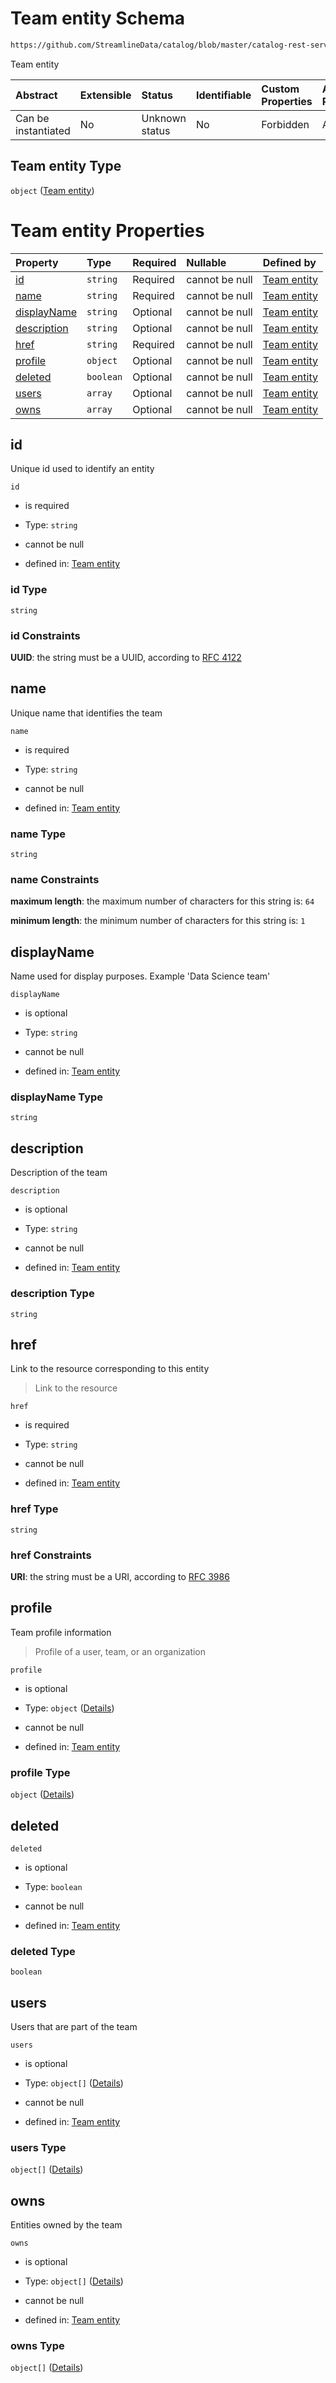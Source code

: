 # Team entity Schema

```txt
https://github.com/StreamlineData/catalog/blob/master/catalog-rest-service/src/main/resources/json/schema/entity/teams/team.json
```

Team entity

| Abstract            | Extensible | Status         | Identifiable | Custom Properties | Additional Properties | Access Restrictions | Defined In                                                        |
| :------------------ | :--------- | :------------- | :----------- | :---------------- | :-------------------- | :------------------ | :---------------------------------------------------------------- |
| Can be instantiated | No         | Unknown status | No           | Forbidden         | Allowed               | none                | [team.json](https://github.com/StreamlineData/catalog/blob/master/catalog-rest-service/src/main/resources/json/schema/entity/teams/team.json "open original schema") |

## Team entity Type

`object` ([Team entity](team.md))

# Team entity Properties

| Property                    | Type      | Required | Nullable       | Defined by                                                                                                                                                                                                    |
| :-------------------------- | :-------- | :------- | :------------- | :------------------------------------------------------------------------------------------------------------------------------------------------------------------------------------------------------------ |
| [id](#id)                   | `string`  | Required | cannot be null | [Team entity](../../Types/Common/../../Types/Common/common-definitions-uuid.md "https://github.com/StreamlineData/catalog/blob/master/catalog-rest-service/src/main/resources/json/schema/entity/teams/team.json#/properties/id")                   |
| [name](#name)               | `string`  | Required | cannot be null | [Team entity](team-properties-name.md "https://github.com/StreamlineData/catalog/blob/master/catalog-rest-service/src/main/resources/json/schema/entity/teams/team.json#/properties/name")                    |
| [displayName](#displayname) | `string`  | Optional | cannot be null | [Team entity](team-properties-displayname.md "https://github.com/StreamlineData/catalog/blob/master/catalog-rest-service/src/main/resources/json/schema/entity/teams/team.json#/properties/displayName")      |
| [description](#description) | `string`  | Optional | cannot be null | [Team entity](team-properties-description.md "https://github.com/StreamlineData/catalog/blob/master/catalog-rest-service/src/main/resources/json/schema/entity/teams/team.json#/properties/description")      |
| [href](#href)               | `string`  | Required | cannot be null | [Team entity](../../Types/Common/../../Types/Common/common-definitions-href.md "https://github.com/StreamlineData/catalog/blob/master/catalog-rest-service/src/main/resources/json/schema/entity/teams/team.json#/properties/href")                 |
| [profile](#profile)         | `object`  | Optional | cannot be null | [Team entity](../../Types/Common/common-definitions-profile.md "https://github.com/StreamlineData/catalog/blob/master/catalog-rest-service/src/main/resources/json/schema/entity/teams/team.json#/properties/profile")           |
| [deleted](#deleted)         | `boolean` | Optional | cannot be null | [Team entity](team-properties-deleted.md "https://github.com/StreamlineData/catalog/blob/master/catalog-rest-service/src/main/resources/json/schema/entity/teams/team.json#/properties/deleted")              |
| [users](#users)             | `array`   | Optional | cannot be null | [Team entity](../../Types/Common/common-definitions-entityreferencelist.md "https://github.com/StreamlineData/catalog/blob/master/catalog-rest-service/src/main/resources/json/schema/entity/teams/team.json#/properties/users") |
| [owns](#owns)               | `array`   | Optional | cannot be null | [Team entity](../../Types/Common/common-definitions-entityreferencelist.md "https://github.com/StreamlineData/catalog/blob/master/catalog-rest-service/src/main/resources/json/schema/entity/teams/team.json#/properties/owns")  |

## id

Unique id used to identify an entity

`id`

*   is required

*   Type: `string`

*   cannot be null

*   defined in: [Team entity](../../Types/Common/../../Types/Common/common-definitions-uuid.md "https://github.com/StreamlineData/catalog/blob/master/catalog-rest-service/src/main/resources/json/schema/entity/teams/team.json#/properties/id")

### id Type

`string`

### id Constraints

**UUID**: the string must be a UUID, according to [RFC 4122](https://tools.ietf.org/html/rfc4122 "check the specification")

## name

Unique name that identifies the team

`name`

*   is required

*   Type: `string`

*   cannot be null

*   defined in: [Team entity](team-properties-name.md "https://github.com/StreamlineData/catalog/blob/master/catalog-rest-service/src/main/resources/json/schema/entity/teams/team.json#/properties/name")

### name Type

`string`

### name Constraints

**maximum length**: the maximum number of characters for this string is: `64`

**minimum length**: the minimum number of characters for this string is: `1`

## displayName

Name used for display purposes. Example 'Data Science team'

`displayName`

*   is optional

*   Type: `string`

*   cannot be null

*   defined in: [Team entity](team-properties-displayname.md "https://github.com/StreamlineData/catalog/blob/master/catalog-rest-service/src/main/resources/json/schema/entity/teams/team.json#/properties/displayName")

### displayName Type

`string`

## description

Description of the team

`description`

*   is optional

*   Type: `string`

*   cannot be null

*   defined in: [Team entity](team-properties-description.md "https://github.com/StreamlineData/catalog/blob/master/catalog-rest-service/src/main/resources/json/schema/entity/teams/team.json#/properties/description")

### description Type

`string`

## href

Link to the resource corresponding to this entity

> Link to the resource

`href`

*   is required

*   Type: `string`

*   cannot be null

*   defined in: [Team entity](../../Types/Common/../../Types/Common/common-definitions-href.md "https://github.com/StreamlineData/catalog/blob/master/catalog-rest-service/src/main/resources/json/schema/entity/teams/team.json#/properties/href")

### href Type

`string`

### href Constraints

**URI**: the string must be a URI, according to [RFC 3986](https://tools.ietf.org/html/rfc3986 "check the specification")

## profile

Team profile information

> Profile of a user, team, or an organization

`profile`

*   is optional

*   Type: `object` ([Details](../../Types/Common/common-definitions-profile.md))

*   cannot be null

*   defined in: [Team entity](../../Types/Common/common-definitions-profile.md "https://github.com/StreamlineData/catalog/blob/master/catalog-rest-service/src/main/resources/json/schema/entity/teams/team.json#/properties/profile")

### profile Type

`object` ([Details](../../Types/Common/common-definitions-profile.md))

## deleted



`deleted`

*   is optional

*   Type: `boolean`

*   cannot be null

*   defined in: [Team entity](team-properties-deleted.md "https://github.com/StreamlineData/catalog/blob/master/catalog-rest-service/src/main/resources/json/schema/entity/teams/team.json#/properties/deleted")

### deleted Type

`boolean`

## users

Users that are part of the team

`users`

*   is optional

*   Type: `object[]` ([Details](../../Types/Common/common-definitions-entityreference.md))

*   cannot be null

*   defined in: [Team entity](../../Types/Common/common-definitions-entityreferencelist.md "https://github.com/StreamlineData/catalog/blob/master/catalog-rest-service/src/main/resources/json/schema/entity/teams/team.json#/properties/users")

### users Type

`object[]` ([Details](../../Types/Common/common-definitions-entityreference.md))

## owns

Entities owned by the team

`owns`

*   is optional

*   Type: `object[]` ([Details](../../Types/Common/common-definitions-entityreference.md))

*   cannot be null

*   defined in: [Team entity](../../Types/Common/common-definitions-entityreferencelist.md "https://github.com/StreamlineData/catalog/blob/master/catalog-rest-service/src/main/resources/json/schema/entity/teams/team.json#/properties/owns")

### owns Type

`object[]` ([Details](../../Types/Common/common-definitions-entityreference.md))
